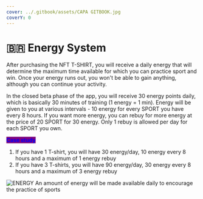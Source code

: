 ```yaml
---
cover: ../.gitbook/assets/CAPA GITBOOK.jpg
coverY: 0
---
```


# 🇧🇷 Energy System

After purchasing the NFT T-SHIRT, you will receive a daily energy that will determine the maximum time available for which you can practice sport and win. Once your energy runs out, you won't be able to gain anything, although you can continue your activity.

In the closed beta phase of the app, you will receive 30 energy points daily, which is basically 30 minutes of training (1 energy = 1 min). Energy will be given to you at various intervals - 10 energy for every SPORT you have every 8 hours. If you want more energy, you can rebuy for more energy at the price of 20 SPORT for 30 energy. Only 1 rebuy is allowed per day for each SPORT you own.

<mark style="color:blue;background-color:purple;">**Case study**</mark>

1. If you have 1 T-shirt, you will have 30 energy/day, 10 energy every 8 hours and a maximum of 1 energy rebuy
2. If you have 3 T-shirts, you will have 90 energy/day, 30 energy every 8 hours and a maximum of 3 energy rebuy

![ENERGY
An amount of energy will be made available daily to encourage the practice of sports
](../.gitbook/assets/ICON5.png)
